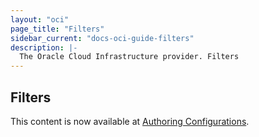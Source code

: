 ```yaml
---
layout: "oci"
page_title: "Filters"
sidebar_current: "docs-oci-guide-filters"
description: |-
  The Oracle Cloud Infrastructure provider. Filters
---
```

## Filters

This content is now available at [Authoring Configurations](https://docs.oracle.com/en-us/iaas/Content/API/SDKDocs/terraformconfig.htm).
